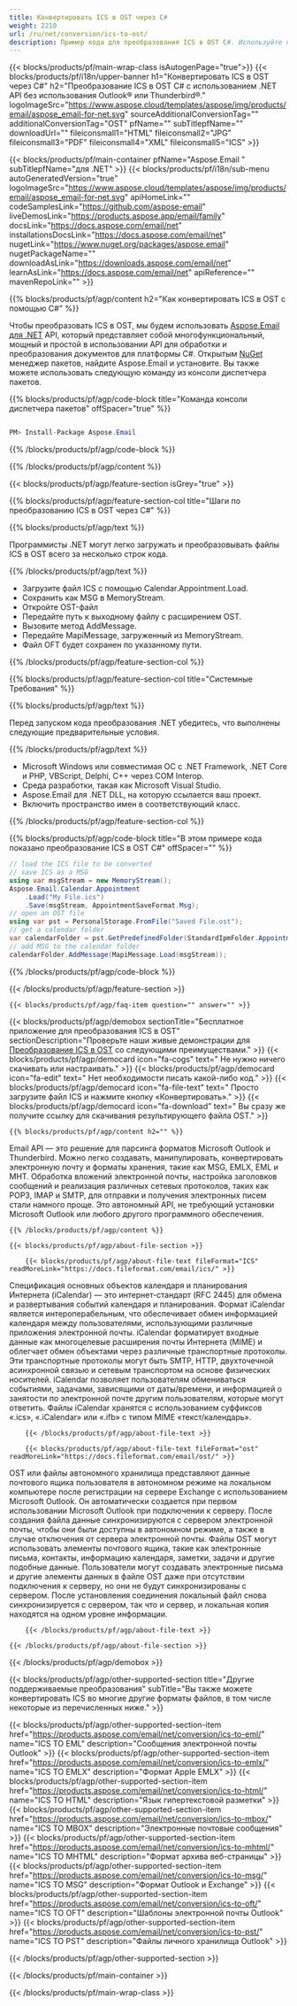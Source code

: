 ```yaml
---
title: Конвертировать ICS в OST через C#
weight: 2210
url: /ru/net/conversion/ics-to-ost/
description: Пример кода для преобразования ICS в OST C#. Используйте пример кода API для пакетного преобразования файлов ICS в OST в VB.NET, Asp.NET или любом приложении на основе .NET.
---
```


{{< blocks/products/pf/main-wrap-class isAutogenPage="true">}}
{{< blocks/products/pf/i18n/upper-banner h1="Конвертировать ICS в OST через C#" h2="Преобразование ICS в OST C# с использованием .NET API без использования Outlook® или Thunderbird®." logoImageSrc="https://www.aspose.cloud/templates/aspose/img/products/email/aspose_email-for-net.svg" sourceAdditionalConversionTag="" additionalConversionTag="OST" pfName="" subTitlepfName="" downloadUrl="" fileiconsmall1="HTML" fileiconsmall2="JPG" fileiconsmall3="PDF" fileiconsmall4="XML" fileiconsmall5="ICS" >}}

{{< blocks/products/pf/main-container pfName="Aspose.Email " subTitlepfName="для .NET" >}}
{{< blocks/products/pf/i18n/sub-menu autoGeneratedVersion="true" logoImageSrc="https://www.aspose.cloud/templates/aspose/img/products/email/aspose_email-for-net.svg" apiHomeLink="" codeSamplesLink="https://github.com/aspose-email" liveDemosLink="https://products.aspose.app/email/family" docsLink="https://docs.aspose.com/email/net" installationsDocsLink="https://docs.aspose.com/email/net" nugetLink="https://www.nuget.org/packages/aspose.email" nugetPackageName="" downloadAsLink="https://downloads.aspose.com/email/net" learnAsLink="https://docs.aspose.com/email/net" apiReference="" mavenRepoLink="" >}}

{{% blocks/products/pf/agp/content h2="Как конвертировать ICS в OST с помощью C#" %}}

 Чтобы преобразовать ICS в OST, мы будем использовать
 [Aspose.Email для .NET](https://products.aspose.com/email/net/)
 API, который представляет собой многофункциональный, мощный и простой в использовании API для обработки и преобразования документов для платформы C#. Открытым
 [NuGet](https://www.nuget.org/packages/aspose.email)
 менеджер пакетов, найдите Aspose.Email и установите. Вы также можете использовать следующую команду из консоли диспетчера пакетов.

{{% blocks/products/pf/agp/code-block title="Команда консоли диспетчера пакетов" offSpacer="true" %}}

```cs

PM> Install-Package Aspose.Email

```

{{% /blocks/products/pf/agp/code-block %}}

{{% /blocks/products/pf/agp/content %}}

{{< blocks/products/pf/agp/feature-section isGrey="true" >}}

{{% blocks/products/pf/agp/feature-section-col title="Шаги по преобразованию ICS в OST через C#" %}}

{{% blocks/products/pf/agp/text %}}

 Программисты .NET могут легко загружать и преобразовывать файлы ICS в OST всего за несколько строк кода.

{{% /blocks/products/pf/agp/text %}}

+  Загрузите файл ICS с помощью Calendar.Appointment.Load.
+  Сохранить как MSG в MemoryStream.
+  Откройте OST-файл
+  Передайте путь к выходному файлу с расширением OST.
+  Вызовите метод AddMessage.
+  Передайте MapiMessage, загруженный из MemoryStream.
+  Файл OFT будет сохранен по указанному пути.

{{% /blocks/products/pf/agp/feature-section-col %}}

{{% blocks/products/pf/agp/feature-section-col title="Системные Требования" %}}

{{% blocks/products/pf/agp/text %}}

 Перед запуском кода преобразования .NET убедитесь, что выполнены следующие предварительные условия.

{{% /blocks/products/pf/agp/text %}}

-  Microsoft Windows или совместимая ОС с .NET Framework, .NET Core и PHP, VBScript, Delphi, C++ через COM Interop.
-  Среда разработки, такая как Microsoft Visual Studio.
-  Aspose.Email для .NET DLL, на которую ссылается ваш проект.
-  Включить пространство имен в соответствующий класс.

{{% /blocks/products/pf/agp/feature-section-col %}}

{{% blocks/products/pf/agp/code-block title="В этом примере кода показано преобразование ICS в OST C#" offSpacer="" %}}

```cs
// load the ICS file to be converted
// save ICS as a MSG
using var msgStream = new MemoryStream();
Aspose.Email.Calendar.Appointment
    .Load("My File.ics")
    .Save(msgStream, AppointmentSaveFormat.Msg);
// open an OST file
using var pst = PersonalStorage.FromFile("Saved File.ost");
// get a calendar folder
var calendarFolder = pst.GetPredefinedFolder(StandardIpmFolder.Appointments);
// add MSG to the calendar folder
calendarFolder.AddMessage(MapiMessage.Load(msgStream));

```

{{% /blocks/products/pf/agp/code-block %}}

{{< /blocks/products/pf/agp/feature-section >}}

    {{< blocks/products/pf/agp/faq-item question="" answer="" >}}


<!-- aboutfile Starts -->

{{< blocks/products/pf/agp/demobox sectionTitle="Бесплатное приложение для преобразования ICS в OST" sectionDescription="Проверьте наши живые демонстрации для [Преобразование ICS в OST](https://products.aspose.app/email/conversion/ics-to-ost) со следующими преимуществами." >}}
        {{< blocks/products/pf/agp/democard icon="fa-cogs" text=" Не нужно ничего скачивать или настраивать." >}}
        {{< blocks/products/pf/agp/democard icon="fa-edit" text=" Нет необходимости писать какой-либо код." >}}
        {{< blocks/products/pf/agp/democard icon="fa-file-text" text=" Просто загрузите файл ICS и нажмите кнопку «Конвертировать»." >}}
        {{< blocks/products/pf/agp/democard icon="fa-download" text=" Вы сразу же получите ссылку для скачивания результирующего файла OST." >}}

    {{% blocks/products/pf/agp/content h2="" %}}

 Email API — это решение для парсинга форматов Microsoft Outlook и Thunderbird. Можно легко создавать, манипулировать, конвертировать электронную почту и форматы хранения, такие как MSG, EMLX, EML и MHT. Обработка вложений электронной почты, настройка заголовков сообщений и реализация различных сетевых протоколов, таких как POP3, IMAP и SMTP, для отправки и получения электронных писем стали намного проще. Это автономный API, не требующий установки Microsoft Outlook или любого другого программного обеспечения.



    {{% /blocks/products/pf/agp/content %}}
   
    {{< blocks/products/pf/agp/about-file-section >}}
   
        {{< blocks/products/pf/agp/about-file-text fileFormat="ICS" readMoreLink="https://docs.fileformat.com/email/ics/" >}}
Спецификация основных объектов календаря и планирования Интернета (iCalendar) — это интернет-стандарт (RFC 2445) для обмена и развертывания событий календаря и планирования. Формат iCalendar является интероперабельным, что обеспечивает обмен информацией календаря между пользователями, использующими различные приложения электронной почты. iCalendar форматирует входные данные как многоцелевые расширения почты Интернета (MIME) и облегчает обмен объектами через различные транспортные протоколы. Эти транспортные протоколы могут быть SMTP, HTTP, двухточечной асинхронной связью и сетевым транспортом на основе физических носителей. iCalendar позволяет пользователям обмениваться событиями, задачами, зависящими от даты/времени, и информацией о занятости по электронной почте другим пользователям, которые могут ответить. Файлы iCalendar хранятся с использованием суффиксов «.ics», «.iCalendar» или «.ifb» с типом MIME «текст/календарь».

        {{< /blocks/products/pf/agp/about-file-text >}}
   
        {{< blocks/products/pf/agp/about-file-text fileFormat="ost" readMoreLink="https://docs.fileformat.com/email/ost/" >}}
OST или файлы автономного хранилища представляют данные почтового ящика пользователя в автономном режиме на локальном компьютере после регистрации на сервере Exchange с использованием Microsoft Outlook. Он автоматически создается при первом использовании Microsoft Outlook при подключении к серверу. После создания файла данные синхронизируются с сервером электронной почты, чтобы они были доступны в автономном режиме, а также в случае отключения от сервера электронной почты. Файлы OST могут использовать элементы почтового ящика, такие как электронные письма, контакты, информацию календаря, заметки, задачи и другие подобные данные. Пользователи могут создавать электронные письма и другие элементы данных в файле OST даже при отсутствии подключения к серверу, но они не будут синхронизированы с сервером. После установления соединения локальный файл снова синхронизируется с сервером, так что и сервер, и локальная копия находятся на одном уровне информации.

        {{< /blocks/products/pf/agp/about-file-text >}}
   
    {{< /blocks/products/pf/agp/about-file-section >}}

{{< /blocks/products/pf/agp/demobox >}}

<!-- aboutfile Ends -->

{{< blocks/products/pf/agp/other-supported-section title="Другие поддерживаемые преобразования" subTitle="Вы также можете конвертировать ICS во многие другие форматы файлов, в том числе некоторые из перечисленных ниже." >}}

{{< blocks/products/pf/agp/other-supported-section-item href="https://products.aspose.com/email/net/conversion/ics-to-eml/" name="ICS TO EML" description="Сообщения электронной почты Outlook" >}}
{{< blocks/products/pf/agp/other-supported-section-item href="https://products.aspose.com/email/net/conversion/ics-to-emlx/" name="ICS TO EMLX" description="Формат Apple EMLX" >}}
{{< blocks/products/pf/agp/other-supported-section-item href="https://products.aspose.com/email/net/conversion/ics-to-html/" name="ICS TO HTML" description="Язык гипертекстовой разметки" >}}
{{< blocks/products/pf/agp/other-supported-section-item href="https://products.aspose.com/email/net/conversion/ics-to-mbox/" name="ICS TO MBOX" description="Электронные почтовые сообщения" >}}
{{< blocks/products/pf/agp/other-supported-section-item href="https://products.aspose.com/email/net/conversion/ics-to-mhtml/" name="ICS TO MHTML" description="Формат архива веб-страницы" >}}
{{< blocks/products/pf/agp/other-supported-section-item href="https://products.aspose.com/email/net/conversion/ics-to-msg/" name="ICS TO MSG" description="Формат Outlook и Exchange" >}}
{{< blocks/products/pf/agp/other-supported-section-item href="https://products.aspose.com/email/net/conversion/ics-to-oft/" name="ICS TO OFT" description="Шаблоны электронной почты Outlook" >}}
{{< blocks/products/pf/agp/other-supported-section-item href="https://products.aspose.com/email/net/conversion/ics-to-pst/" name="ICS TO PST" description="Файлы личного хранилища Outlook" >}}

{{< /blocks/products/pf/agp/other-supported-section >}}

{{< /blocks/products/pf/main-container >}}
   
{{< /blocks/products/pf/main-wrap-class >}}